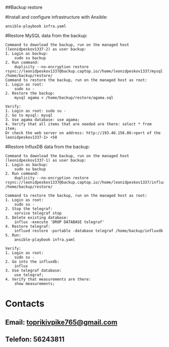 ##Backup restore

#Install and configure infrastructure with Ansible:

    ansible-playbook infra.yaml

#Restore MySQL data from the backup:

    Command to download the backup, run on the managed host (leonidpeskov1337-2) as user backup:
    1. Login as backup: 
        sudo su backup
    2. Run command: 
        duplicity --no-encryption restore rsync://leonidpeskov1337@backup.captop.io//home/leonidpeskov1337/mysql /home/backup/restore/
    Command to restore the backup, run on the managed host as root:
    1. Login as root: 
        sudo su -
    2. Restore the backup: 
        mysql agama < /home/backup/restore/agama.sql

    Verify:
    1. Login as root: sudo su -
    2. Go to mysql: mysql
    3. Use agama database: use agama;
    4. Verify that all items that are needed are there: select * from item;
    Or check the web server on address: http://193.40.156.86:<port of the leonidpeskov1337-1> +58


#Restore InfluxDB data from the backup:

    Command to download the backup, run on the managed host (leonidpeskov1337-1) as user backup:
    1. Login as backup: 
        sudo su backup
    2. Run command: 
        duplicity --no-encryption restore rsync://leonidpeskov1337@backup.captop.io//home/leonidpeskov1337/influxdb /home/backup/restore/

    Command to restore the backup, run on the managed host as root:
    1. Login as root:
        sudo su -
    2. Stop the telegraf:
        service telegraf stop
    3. Delete existing database:
        influx -execute 'DROP DATABASE telegraf'
    4. Restore telegraf:
        influxd restore -portable -database telegraf /home/backup/influxdb
    5. Run:
        ansible-playbook infra.yaml
    
    Verify:
    1. Login as root:
        sudo su -
    2. Go into the influxdb:
        influx
    3. Use telegraf database:
        use telegraf;
    4. Verify that measurements are there:
        show measurements;
        
        
# Contacts

## Email: toprikivpike765@gmail.com
## Telefon: 56243811
